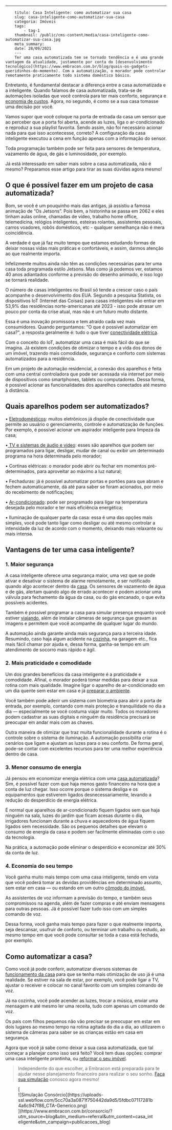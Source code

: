 ---
        titulo: Casa Inteligente: como automatizar sua casa
        slug: casa-inteligente-como-automatizar-sua-casa
        categoria: Imóveis
        tags:
            - tag-1
        thumbnail: /public/cms-content/media/casa-inteligente-como-automatizar-sua-casa.jpg
        meta_summary: 
        date: 28/09/2021
        ---
        Ter uma casa automatizada tem se tornado tendência e é uma grande vantagem da atualidade, justamente por conta do [desenvolvimento tecnológico](https://www.embracon.com.br/blog/quais-os-gadgets-queridinhos-do-momento). Com a automatização, o morador pode controlar remotamente praticamente todo sistema doméstico básico.

Entretanto, é fundamental destacar a diferença entre a casa automatizada e a inteligente. Quando falamos de casa automatizada, trata-se de automações isoladas que você controla para ter mais conforto, segurança e [economia de custos](https://www.embracon.com.br/blog/economia-colaborativa-saiba-tudo-sobre-o-assunto). Agora, no segundo, é como se a sua casa tomasse uma decisão por você.

Vamos supor que você coloque na porta de entrada da casa um sensor que ao perceber que a porta foi aberta, acende as luzes, liga o ar-condicionado e reproduz a sua playlist favorita. Sendo assim, não foi necessário acionar nada para que isso acontecesse, correto? A configuração da casa inteligente executou a cena em função apenas com a informação do sensor.

Toda programação também pode ser feita para sensores de temperatura, vazamento de água, de gás e luminosidade, por exemplo.

Já está interessado em saber mais sobre a casa automatizada, não é mesmo? Preparamos esse artigo para tirar as suas dúvidas agora mesmo!

O que é possível fazer em um projeto de casa automatizada?
----------------------------------------------------------

Bom, se você é um pouquinho mais das antigas, já assistiu a famosa animação de “Os Jetsons”. Pois bem, a historinha se passa em 2062 e eles tinham aulas online, chamadas de vídeo, trabalho home office, telemedicina, relógios inteligentes, esteiras rolantes, assistentes pessoais, carros voadores, robôs domésticos, etc - qualquer semelhança não é mera coincidência.

A verdade é que já faz muito tempo que estamos estudando formas de deixar nossas vidas mais práticas e confortáveis, e assim, darmos atenção ao que realmente importa.

Infelizmente muitos ainda não têm as condições necessárias para ter uma casa toda programada estilo Jetsons. Mas como já podemos ver, estamos 40 anos adiantados conforme a previsão do desenho animado, e isso logo se tornará realidade.

O número de casas inteligentes no Brasil só tende a crescer caso o país acompanhe o desenvolvimento dos EUA. Segundo a pesquisa Statista, os dispositivos IoT (Internet das Coisas) para casas inteligentes vão entrar em 53,9% das residências norte-americanas até 2023 - isso pode atrasar um pouco por conta da crise atual, mas não é um futuro muito distante.

Essa é uma inovação promissora e tem atraído cada vez mais consumidores. Quando perguntamos: “O que é possível automatizar em casa?", a resposta geralmente é: tudo o que tiver [conectividade elétrica](https://www.embracon.com.br/blog/instalacoes-eletricas-quais-sao-os-principais-problemas-e-como-resolve-los).

Com o conceito do IoT, automatizar uma casa é mais fácil do que se imagina. Já existem condições de otimizar o tempo e a vida dos donos de um imóvel, trazendo mais comodidade, segurança e conforto com sistemas automatizados para a residência.

Em um projeto de automação residencial, a conexão dos aparelhos é feita com uma central controladora que pode ser acessada via internet por meio de dispositivos como smartphones, tablets ou computadores. Dessa forma, é possível acionar as funcionalidades dos aparelhos conectados até mesmo à distância.

Quais aparelhos podem ser automatizados?
----------------------------------------

 • [Eletrodomésticos](https://www.embracon.com.br/blog/descubra-quais-foram-os-eletrodomesticos-queridinhos-da-quarentena): muitos eletrônicos já dispõe de conectividade que permite ao usuário o gerenciamento, controle e automatização de funções. Por exemplo, é possível acionar um aspirador inteligente para limpeza da casa;

 •[ TV e sistemas de áudio e vídeo](https://www.embracon.com.br/blog/como-montar-uma-sala-de-cinema-em-casa-confira-estas-4-dicas): esses são aparelhos que podem ser programados para ligar, desligar, mudar de canal ou exibir um determinado programa na hora determinada pelo morador;

 • Cortinas elétricas: o morador pode abrir ou fechar em momentos pré-determinados, para aproveitar ao máximo a luz natural;

 • Fechaduras: já é possível automatizar portas e portões para que abram e fechem automaticamente, dá até para saber se foram acionados, por meio do recebimento de notificações;

 • [Ar-condicionado](https://www.embracon.com.br/blog/descubra-qual-o-ar-condicionado-mais-apropriado-para-cada-casa): pode ser programado para ligar na temperatura desejada pelo morador e ter mais eficiência energética;

 • Iluminação de qualquer parte da casa: essa é uma das opções mais simples, você pode tanto ligar como desligar ou até mesmo controlar a intensidade da luz de acordo com o momento, deixando mais relaxante ou mais intensa.

Vantagens de ter uma casa inteligente?
--------------------------------------

### 1. Maior segurança

A casa inteligente oferece uma segurança maior, uma vez que se pode ativar e desativar o sistema de alarme remotamente, e ser notificado quando algo acontecer dentro da [casa](https://www.embracon.com.br/blog/vale-a-pena-comprar-casa-em-condominio-fechado). Os sensores de vazamento de água e de gás, alertam quando algo de errado acontecer e podem acionar uma válvula para fechamento da água da casa, ou do gás encanado, o que evita possíveis acidentes.

Também é possível programar a casa para simular presença enquanto você estiver [viajando](https://www.embracon.com.br/blog/saiba-o-que-levar-na-sua-proxima-viagem), além de instalar câmeras de segurança que gravam as imagens e permitem que você acompanhe de qualquer lugar do mundo.

A automação ainda garante ainda mais segurança para a terceira idade. Resumindo, caso haja algum acidente na [cozinha](https://www.embracon.com.br/blog/vai-reformar-a-cozinha-confira-as-tendencias), na garagem etc., fica mais fácil chamar por ajuda e, dessa forma, ganha-se tempo em um atendimento de socorro mais rápido e ágil.

### 2. Mais praticidade e comodidade

Um dos grandes benefícios da casa inteligente é a praticidade e comodidade. Afinal, o morador poderá tomar medidas para deixar a sua rotina com mais qualidade. Imagine ligar o aparelho de ar-condicionado em um dia quente sem estar em casa e já [preparar o ambiente](https://www.embracon.com.br/blog/confira-5-dicas-para-deixar-qualquer-ambiente-aconchegante).

Você também pode aderir um sistema com biometria para abrir a porta de entrada, por exemplo, contando com mais proteção e tranquilidade no dia a dia — especialmente se você costuma viajar muito. Todos os moradores podem cadastrar as suas digitais e ninguém da residência precisará se preocupar em andar mais com as chaves.

Outra maneira de otimizar que traz muita funcionalidade durante a rotina é o controle sobre o sistema de iluminação. A automação possibilita criar cenários que ligam e ajustam as luzes para o seu conforto. De forma geral, pode-se contar com excelentes recursos para ter uma melhor experiência dentro de casa.

### 3. Menor consumo de energia

Já pensou em economizar energia elétrica com uma [casa automatizada](https://www.embracon.com.br/blog/manutencao-da-casa-como-realizar-e-qual-a-sua-importancia)? Sim, é possível fazer com que haja menos gasto financeiro na hora que a conta de luz chegar. Isso ocorre porque o sistema desliga e os equipamentos que estiverem ligados desnecessariamente, levando a redução do desperdício de energia elétrica.

É normal que aparelhos de ar-condicionado fiquem ligados sem que haja ninguém na sala, luzes do jardim que ficam acesas durante o dia, irrigadores funcionam durante a chuva e aquecedores de água fiquem ligados sem necessidade. São os pequenos detalhes que elevam o consumo de energia da casa e podem ser facilmente eliminadas com o uso da tecnologia.

Na prática, a automação pode eliminar o desperdício e economizar até 30% da conta de luz.

### 4. Economia do seu tempo

Você ganha muito mais tempo com uma casa inteligente, tendo em vista que você poderá tomar as devidas providências em determinado assunto, sem estar em casa — ou estando em um outro [cômodo do imóvel.](https://www.embracon.com.br/blog/saiba-o-que-e-tendencia-em-decoracao-de-quarto-de-casal)

As assistentes de voz informam a previsão do tempo, e também seus compromissos na agenda, além de fazer compras e até enviam mensagens para outras pessoas. Já é possível fazer tudo isso com um simples comando de voz.

Dessa forma, você ganha mais tempo para fazer o que realmente importa, seja descansar, usufruir de conforto, ou terminar um trabalho ou estudo, ao mesmo tempo em que você pode consultar se toda a casa está fechada, por exemplo.

Como automatizar a casa?
------------------------

Como você já pode conferir, automatizar diversos sistemas de [funcionamento da casa](https://www.embracon.com.br/blog/guia-de-como-comprar-uma-casa-na-praia-com-o-consorcio) para que se tenha mais otimização de uso já é uma realidade. Se estiver na sala de estar, por exemplo, você pode ligar a TV, ajustar o receiver e colocar no canal favorito com um simples comando de voz.

Já na cozinha, você pode acender as luzes, trocar a música, enviar uma mensagem e até mesmo ler uma receita, tudo com apenas um comando de voz.

Os pais com filhos pequenos não vão precisar se preocupar em estar em dois lugares ao mesmo tempo na rotina agitada do dia a dia, ao utilizarem o sistema de câmeras para saber se as crianças estão em casa em segurança.

Agora que você já sabe como deixar a sua casa automatizada, que tal começar a planejar como isso será feito? Você tem duas opções: comprar uma casa inteligente prontinha, ou [reformar o seu imóvel](https://www.embracon.com.br/blog/guia-completo-de-como-reformar-a-sua-casa-inteira-com-o-consorcio).

> Independente do que escolher, a Embracon está preparada para te ajudar nesse planejamento financeiro para realizar o seu sonho. [Faça sua simulação](https://www.embracon.com.br/consorcio/?utm_source=blog&utm_medium=referral&utm_content=casa_inteligente&utm_campaign=publicacoes_blog) conosco agora mesmo!

<figure class="w-richtext-figure-type-image w-richtext-align-center">[<div>![Simulação Consórcio](https://uploads-ssl.webflow.com/5cc70a3a0871f750442da9d5/5fdbc07117281b4a6c947f86_CTA-Generico.png)</div>](https://www.embracon.com.br/consorcio/?utm_source=blog&utm_medium=referral&utm_content=casa_inteligente&utm_campaign=publicacoes_blog)</figure>
        